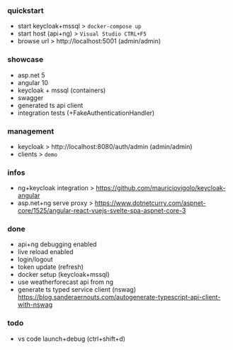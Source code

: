 ### quickstart
- start keycloak+mssql > `docker-compose up`
- start host (api+ng) > `Visual Studio CTRL+F5`
- browse url > http://localhost:5001 (admin/admin)

### showcase
- asp.net 5
- angular 10
- keycloak + mssql (containers)
- swagger
- generated ts api client
- integration tests (+FakeAuthenticationHandler)

### management
- keycloak > http://localhost:8080/auth/admin (admin/admin) 
- clients > `demo`

### infos
- ng+keycloak integration > https://github.com/mauriciovigolo/keycloak-angular
- asp.net+ng serve proxy > https://www.dotnetcurry.com/aspnet-core/1525/angular-react-vuejs-svelte-spa-aspnet-core-3

### done
- api+ng debugging enabled
- live reload enabled
- login/logout
- token update (refresh)
- docker setup (keycloak+mssql)
- use weatherforecast api from ng
- generate ts typed service client (nswag) https://blog.sanderaernouts.com/autogenerate-typescript-api-client-with-nswag

### todo
- vs code launch+debug (ctrl+shift+d)

